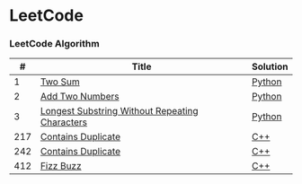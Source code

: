 # LeetCode

### LeetCode Algorithm

| #   | Title                                                                                                                           | Solution                                                                                                      |
| --- | ------------------------------------------------------------------------------------------------------------------------------- | ------------------------------------------------------------------------------------------------------------- |
| 1   | [Two Sum](https://leetcode.com/problems/two-sum/)                                                                               | [Python](./problems/two_sum/two_sum.py)                                                                       |
| 2   | [Add Two Numbers](https://leetcode.com/problems/add-two-numbers/)                                                               | [Python](./problems/addTwoNumbers/addTwoNumbers.py)                                                           |
| 3   | [Longest Substring Without Repeating Characters](https://leetcode.com/problems/longest-substring-without-repeating-characters/) | [Python](./problems/longestSubstringWithoutRepeatingCharacters/longestSubstringWithoutRepeatingCharacters.py) |
| 217 | [Contains Duplicate](https://leetcode.com/problems/contains-duplicate/)                                                         | [C++](./problems/contains_duplicate/contains_duplicate.cc/)                                                   |
| 242 | [Contains Duplicate](https://leetcode.com/problems/contains-duplicate/)                                                         | [C++](./problems/valid_anagram/valid_anagram.cpp/)                                                            |
| 412 | [Fizz Buzz](https://leetcode.com/problems/fizz-buzz/)                                                                           | [C++](./problems/fizz_buzz/fizz_buzz.cpp/)                                                                    |
